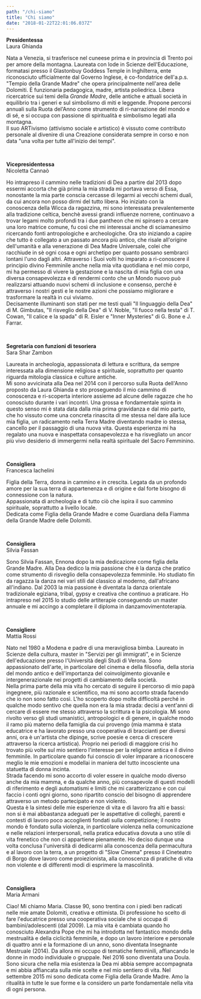 ```yaml
---
path: "/chi-siamo"
title: "Chi siamo"
date: "2018-01-22T22:01:06.037Z"
---
```


**Presidentessa**  
Laura Ghianda

Nata a Venezia, si trasferisce nel cuneese prima e in provincia di Trento poi per amore della montagna. Laureata con lode in Scienze dell'Educazione, formatasi presso il Glastonbuy Goddess Temple in Inghilterra, ente riconosciuto ufficialmente dal Governo Inglese, è co-fondatrice dell'a.p.s. "Tempio della Grande Madre" che opera principalmente nell'area delle Dolomiti. È funzionaria pedagogica, madre, artista poliedrica. Libera ricercatrice sui temi della *Grande Madre*, delle antiche e attuali società in equilibrio tra i generi e sul simbolismo di miti e leggende. Propone percorsi annuali sulla Ruota del'Anno come strumento di ri-narrazione del mondo e di sé, e si occupa con passione di spiritualità e simbolismo legati alla montagna.  
Il suo ARTivismo (attivismo sociale e artistico) è vissuto come contributo personale al divenire di una Creazione considerata sempre in corso e non data "una volta per tutte all'inizio dei tempi".

<br/>

**Vicepresidentessa**  
Nicoletta Cannaò

Ho intrapreso il cammino nelle tradizioni di Dea a partire dal 2013 dopo essermi accorta che già prima la mia strada mi portava verso di Essa, nonostante la mia parte conscia cercasse di legarmi ai vecchi schemi duali, da cui ancora non posso dirmi del tutto libera. Ho iniziato con la conoscenza della Wicca da ragazzina, mi sono interessata prevalentemente alla tradizione celtica, benchè avessi grandi influenze norrene, continuavo a trovar legami molto profondi tra i due pantheon che mi spinsero a cercare una loro matrice comune, fu così che mi interessai anche di sciamanesimo ricercando fonti antropologiche e archeologiche. Ora sto iniziando a capire che tutto è collegato a un passato ancora più antico, che risale all'origine dell'umanità e alla venerazione di Dea Madre Universale, colei che racchiude in sè ogni cosa e ogni archetipo per quanto possano sembrarci lontani l'uno dagli altri. Attraverso i Suoi volti ho imparato a ri-conoscere il principio divino Femminile anche nella mia vita quotidiana e nel mio corpo, mi ha permesso di vivere la gestazione e la nascita di mia figlia con una diversa consapevolezza e di rendermi conto che un Mondo nuovo può realizzarsi attuando nuovi schemi di inclusione e consenso, perché è attraverso i nostri gesti e le nostre azioni che possiamo migliorare e trasformare la realtà in cui viviamo.  
Decisamente illuminanti son stati per me testi quali "Il linguaggio della Dea" di M. Gimbutas,  "Il risveglio della Dea" di V. Noble, "Il fuoco nella testa" di T. Cowan, "Il calice e la spada" di R. Eisler e "Inner Mysteries" di G. Bone e J. Farrar.

<br/>

**Segretaria con funzioni di tesoriera**  
Sara Shar Zambon

Laureata in archeologia, appassionata di lettura e scrittura, da sempre interessata alla dimensione religiosa e spirituale, soprattutto per quanto riguarda mitologia classica e culture antiche.  
Mi sono avvicinata alla Dea nel 2014 con il percorso sulla Ruota dell'Anno proposto da Laura Ghianda e sto proseguendo il mio cammino di conoscenza e ri-scoperta interiore assieme ad alcune delle ragazze che ho conosciuto durante i vari incontri. Una grossa e fondamentale spinta in questo senso mi è stata data dalla mia prima gravidanza e dal mio parto, che ho vissuto come una concreta rinascita di me stessa nel dare alla luce mia figlia, un radicamento nella Terra Madre diventando madre io stessa, cancello per il passaggio di una nuova vita. Questa esperienza mi ha regalato una nuova e inaspettata consapevolezza e ha risvegliato un ancor più vivo desiderio di immergermi nella realtà spirituale del Sacro Femminino.

<br/>

**Consigliera**  
Francesca Iachelini

Figlia della Terra, donna in cammino e in crescita. Legata da un profondo amore per la sua terra di appartenenza e di origine e dal forte bisogno di connessione con la natura.  
Appassionata di archeologia e di tutto ciò che ispira il suo cammino spirituale, soprattutto a livello locale.  
Dedicata come Figlia della Grande Madre e come Guardiana della Fiamma della Grande Madre delle Dolomiti.

<br/>

**Consigliera**  
Silvia Fassan

Sono Silvia Fassan, Ennona dopo la mia dedicazione come figlia della Grande Madre. Alla Dea dedico la mia passione che è la danza che pratico come strumento di risveglio della consapevolezza femminile. Ho studiato fin da ragazza la danza nei vari stili dal classico al moderno, dall'africano all'indiano. Dal 2003 la mia passione è diventata la danza orientale tradizionale egiziana, tribal, gypsy e creativa che continuo a praticare. Ho intrapreso nel 2015 lo studio delle artiterapie conseguendo un master annuale e mi accingo a completare il diploma in danzamovimentoterapia.

<br/>

**Consigliere**  
Mattia Rossi

Nato nel 1980 a Modena e padre di una meravigliosa bimba. Laureato in Scienze della cultura, master in "Servizi per gli immigrati", e in Scienze dell'educazione presso l'Università degli Studi di Verona. Sono appassionato dell'arte, in particolare del cinema e della filosofia, della storia del mondo antico e dell'importanza del coinvolgimento giovanile e intergenerazionale nei progetti di cambiamento della società.  
Nella prima parte della mia vita ho cercato di seguire il percorso di mio papà ingegnere, più razionale e scientifico, ma mi sono accorto strada facendo che io non sono fatto così. L'ho scoperto dopo molte difficoltà perché in qualche modo sentivo che quella non era la mia strada: decisi a vent'anni di cercare di essere me stesso attraverso la scrittura e la psicologia. Mi sono rivolto verso gli studi umanistici, antropologici e di genere, in qualche modo il ramo più materno della famiglia da cui provengo (mia mamma è stata educatrice e ha lavorato presso una cooperativa di braccianti per diversi anni, ora è un'artista che dipinge, scrive poesie e cerca di crescere attraverso la ricerca artistica). Proprio nei periodi di maggiore crisi ho trovato più volte sul mio sentiero l'interesse per la religione antica e il divino femminile. In particolare quando fui conscio di voler imparare a riconoscere meglio le mie emozioni e modellai in maniera del tutto incosciente una statuetta di donna incinta.  
Strada facendo mi sono accorto di voler essere in qualche modo diverso anche da mia mamma, e da qualche anno, più consapevole di questi modelli di riferimento e degli automatismi e limiti che mi caratterizzano e con cui faccio i conti ogni giorno, sono ripartito conscio del bisogno di apprendere attraverso un metodo partecipato e non violento.  
Questa è la sintesi delle mie esperienze di  vita e di lavoro fra alti e bassi: non si è mai abbastanza adeguati per le aspettative di colleghi, parenti e contesti di lavoro poco accoglienti fondati sulla competizione; il nostro mondo è fondato sulla violenza, in particolare violenza nella comunicazione e nelle relazioni interpersonali, nella pratica educativa dovuta a uno stile di vita frenetico che non ci appartiene pienamente. Ho deciso dunque una volta conclusa l'università di dedicarmi alla conoscenza della permacultura e al lavoro con la terra, a un progetto di "Slow Cinema" presso il Cineteatro di Borgo dove lavoro come proiezionista, alla conoscenza di pratiche di vita non violente e di differenti modi di esprimere la mascolinità.

<br/>

**Consigliera**  
Maria Armani

Ciao! Mi chiamo Maria. Classe 90, sono trentina con i piedi ben radicati nelle mie amate Dolomiti, creativa e ottimista. Di professione ho scelto di fare l'educatrice presso una cooperativa sociale che si occupa di bambini/adolescenti (dal 2009). La mia vita è cambiata quando ho conosciuto Alexandra Pope che mi ha introdotta nel fantastico mondo della mestrualità e della ciclicità femminile, e dopo un lavoro interiore e personale di quattro anni e la formazione di un anno, sono diventata Insegnante Mestruale (2014). Da allora mi occupo di tematiche femminili, affiancando le donne in modo individuale o gruppale. Nel 2016 sono diventata una Doula. Sono sicura che nella mia esistenza la Dea mi abbia sempre accompagnata e mi abbia affiancata sulla mie scelte e nel mio sentiero di vita. Nel settembre 2015 mi sono dedicata come Figlia della Grande Madre. Amo la ritualità in tutte le sue forme e la considero un parte fondamentale nella vita di ogni persona.
